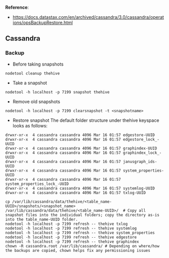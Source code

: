 

**Reference**: 

- https://docs.datastax.com/en/archived/cassandra/3.0/cassandra/operations/opsBackupRestore.html

## Cassandra

### Backup

- Before taking snapshots

```
nodetool cleanup thehive
```

- Take a snapshot
```
nodetool -h localhost -p 7199 snapshot thehive
```

- Remove old snapshots
```
nodetool -h localhost -p 7199 clearsnapshot -t <snapshotname>
```

- Restore snapshot 
The default folder structure under thehive keyspace looks as follows:
```
drwxr-xr-x  4 cassandra cassandra 4096 Mar 16 01:57 edgestore-UUID
drwxr-xr-x  4 cassandra cassandra 4096 Mar 16 01:57 edgestore_lock_-UUID
drwxr-xr-x  4 cassandra cassandra 4096 Mar 16 01:57 graphindex-UUID
drwxr-xr-x  4 cassandra cassandra 4096 Mar 16 01:57 graphindex_lock_-UUID
drwxr-xr-x  4 cassandra cassandra 4096 Mar 16 01:57 janusgraph_ids-UUID
drwxr-xr-x  4 cassandra cassandra 4096 Mar 16 01:57 system_properties-UUID
drwxr-xr-x  4 cassandra cassandra 4096 Mar 16 01:57 system_properties_lock_-UUID
drwxr-xr-x  4 cassandra cassandra 4096 Mar 16 01:57 systemlog-UUID
drwxr-xr-x  4 cassandra cassandra 4096 Mar 16 01:57 txlog-UUID
```

```
cp /var/lib/cassandra/data/thehive/<table_name-UUID>/snapshots/<snapshot_name> /var/lib/cassandra/data/thehive/<table_name-UUID>/  # Copy all snapshot files into the individual folders; copy the directory as-is into the table_name-UUID folder.  
nodetool -h localhost -p 7199 refresh -- thehive txlog
nodetool -h localhost -p 7199 refresh -- thehive systemlog
nodetool -h localhost -p 7199 refresh -- thehive system_properties
nodetool -h localhost -p 7199 refresh -- thehive edgestore
nodetool -h localhost -p 7199 refresh -- thehive graphindex
chown -R cassandra.root /var/lib/cassandra/ # Depending on where/how the backups are copied, chown helps fix any permissioning issues 
```


